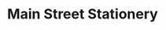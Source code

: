 ---
title: "Main Street Stationery"
url: /middlebury/main-street-stationery/
shop: office supplies
---